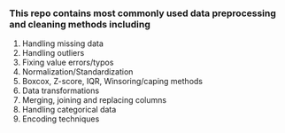 ### This repo contains most commonly used data preprocessing and cleaning methods including

1. Handling missing data
2. Handling outliers
3. Fixing value errors/typos
4. Normalization/Standardization
5. Boxcox, Z-score, IQR, Winsoring/caping methods
6. Data transformations
7. Merging, joining and replacing columns
8. Handling categorical data  
9. Encoding techniques

